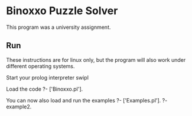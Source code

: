 # Binoxxo Puzzle Solver

This program was a university assignment.


Run
---

These instructions are for linux only, but the program will also work under different operating systems.

Start your prolog interpreter
    swipl

Load the code
    ?- ['Binoxxo.pl'].

You can now also load and run the examples
    ?- ['Examples.pl'].
    ?- example2.